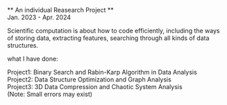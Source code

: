 ** An individual Reasearch Project ** \
Jan. 2023 - Apr. 2024

Scientific computation is about how to code efficiently, including the ways of storing data, extracting features, searching through all kinds of data structures.

what I have done:

Project1: Binary Search and Rabin-Karp Algorithm in Data Analysis \
Project2: Data Structure Optimization and Graph Analysis \
Project3: 3D Data Compression and Chaotic System Analysis \
(Note: Small errors may exist)
